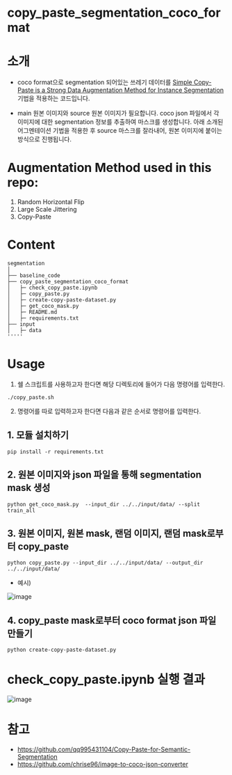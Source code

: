 # copy_paste_segmentation_coco_format

# 소개
- coco format으로 segmentation 되어있는 쓰레기 데이터를 [Simple Copy-Paste is a Strong Data Augmentation Method for Instance Segmentation](https://arxiv.org/pdf/2012.07177v1.pdf) 기법을 적용하는 코드입니다. 

- main 원본 이미지와 source 원본 이미지가 필요합니다. coco json 파일에서 각 이미지에 대한 segmentation 정보를 추출하여 마스크를 생성합니다. 아래 소개된 어그멘테이션 기법을 적용한 후 source 마스크를 잘라내어, 원본 이미지에 붙이는 방식으로 진행됩니다.


# Augmentation Method used in this repo:
1. Random Horizontal Flip
2. Large Scale Jittering
3. Copy-Paste


# Content
```
segmentation
│
├── baseline_code
├── copy_paste_segmentation_coco_format
│   ├─ check_copy_paste.ipynb
│   ├─ copy_paste.py
│   ├─ create-copy-paste-dataset.py
│   ├─ get_coco_mask.py
│   ├─ README.md
│   ├─ requirements.txt
├── input
│   ├─ data
'''''

```


# Usage 

1. 쉘 스크립트를 사용하고자 한다면 해당 디렉토리에 들어가 다음 명령어를 입력한다.
```
./copy_paste.sh
```


2. 명령어를 따로 입력하고자 한다면 다음과 같은 순서로 명령어를 입력한다.
## 1. 모듈 설치하기
```
pip install -r requirements.txt
```


## 2. 원본 이미지와 json 파일을 통해 segmentation mask 생성
```
python get_coco_mask.py  --input_dir ../../input/data/ --split train_all
```


## 3. 원본 이미지, 원본 mask, 랜덤 이미지, 랜덤 mask로부터 copy_paste
```
python copy_paste.py --input_dir ../../input/data/ --output_dir ../../input/data/ 
```
- 예시)

![image](https://user-images.githubusercontent.com/63527907/139034387-1ec9d9c8-3dcd-4859-9f8a-5ead0fe54f40.png)


## 4. copy_paste mask로부터 coco format json 파일 만들기
```
python create-copy-paste-dataset.py 
```


# check_copy_paste.ipynb 실행 결과

![image](https://user-images.githubusercontent.com/63527907/139034173-370fd30e-42dc-40c3-afe1-00ed559fbb2a.png)


# 참고
- https://github.com/qq995431104/Copy-Paste-for-Semantic-Segmentation
- https://github.com/chrise96/image-to-coco-json-converter


